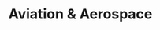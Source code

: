 ---
title: Aviation & Aerospace
slug: aviation-aerospace
taxonomy:
	tag: industry
content:
    items:
        '@taxonomy.industry': aviation-aerospace
    order:
        by: date
        dir: desc
---